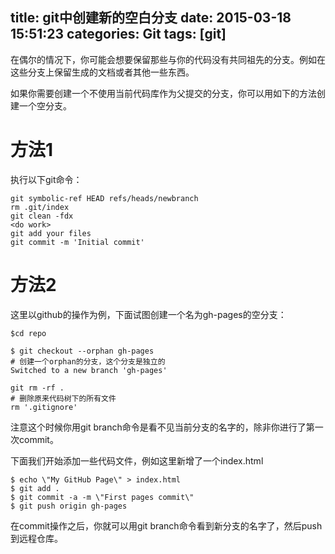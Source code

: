 title: git中创建新的空白分支
date: 2015-03-18 15:51:23
categories: Git
tags: [git]
---

在偶尔的情况下，你可能会想要保留那些与你的代码没有共同祖先的分支。例如在这些分支上保留生成的文档或者其他一些东西。

如果你需要创建一个不使用当前代码库作为父提交的分支，你可以用如下的方法创建一个空分支。

<!--more-->

# 方法1

执行以下git命令：

	git symbolic-ref HEAD refs/heads/newbranch 
	rm .git/index 
	git clean -fdx 
	<do work> 
	git add your files 
	git commit -m 'Initial commit'

# 方法2 

这里以github的操作为例，下面试图创建一个名为gh-pages的空分支：

	$cd repo
	
	$ git checkout --orphan gh-pages
	# 创建一个orphan的分支，这个分支是独立的
	Switched to a new branch 'gh-pages'
	
	git rm -rf .
	# 删除原来代码树下的所有文件
	rm '.gitignore'

注意这个时候你用git branch命令是看不见当前分支的名字的，除非你进行了第一次commit。

下面我们开始添加一些代码文件，例如这里新增了一个index.html

	$ echo \"My GitHub Page\" > index.html
	$ git add .
	$ git commit -a -m \"First pages commit\"
	$ git push origin gh-pages

在commit操作之后，你就可以用git branch命令看到新分支的名字了，然后push到远程仓库。